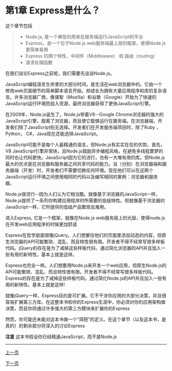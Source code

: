 # 第1章 Express是什么？


这个章节包括


> - Node.js, 是一个典型的用来在服务端运行JavaScript的平台 
> - Express，是一个位于Node.js web服务端最上层的框架，使得Node.js更简单易用 
> - Express 的两个特性，中间件（Middleware） 和 路由（routing）
> - 请求处理函数




在我们谈论Express之前呢，我们需要先谈谈Node.js。


JavaScript编程语言生命里的大部分时间，是生活在web浏览器中的。它由一个修改web页面细节的简单脚本语言开始，却成长为拥有大量应用程序和库的复杂语言。许多浏览器厂商，像谋智（Mozilla）和谷歌（Google）开始为了快速的JavaScript运行环境而投入资源，最终浏览器获得了更快JavaScript引擎。

在2009年，Node.js诞生了。Node.js带着V8--Google Chrome浏览器的强大的JavaScript引擎，脱离了浏览器，而且使它能够运行在服务端。在浏览器端，开发者们除了JavaScript别无选择。开发者们在开发服务端项目时，除了Ruby
，Python， C#，Java现在还能选择JavaScript。


JavaScript可能不是每个人最精通的语言，但Node.js有实实在在的优势。首先，V8 JavaScript引擎非常快，且Node.js鼓励异步编程风格，在避免多线程噩梦的同时也让代码更快。JavaScript因为它的流行，也有一大堆有用的库。但Node.js最大的优点是在浏览器和服务器之间共享代码的能力。当（分别）在浏览器端和服务器端（开发）时，开发者们不需要切换任何环境。现在他们可以在这两个JavaScript运行环境之间使用相同的代码以及编写相同的案例：浏览器和服务器。


Node.js很流行--因为人们认为它相当酷。就像基于浏览器的JavaScript一样，Node.js提供了一系列你构建应用程序时所需要的低级特性。但就像基于浏览器的JavaScript一样，它所提供的低级产品繁琐且难用。


进入Express, 它是一个框架，就像在Node.js web服务层上的光层，使得node.js在开发web应用程序的时候更加舒适


Express在哲学层面很像jQuery。人们想要往他们的页面里添加动态的内容，但原生浏览器的API可能繁琐、混乱、而且特性很有限。开发者不得不经常写很多样板代码。jQuery的存在是为了减掉这些样板代码，通过简化浏览器的API并且加入一些有用的新特性。基本上就是这样。


Express也完全一样。人们想要用Node.js来开发一个web应用，但原生Node.js的API可能繁琐、混乱、而且特性很有限。开发者不得不经常写很多样板代码。Express的存在是为了减掉这些样板代码，通过简化Node.js的API并且加入一些有用的新特性。基本上就是这样!


就像jQuery一样，Express目的是可扩展。它不干涉你应用的大部分决策，并且很容易扩展第三方库。在这整本书和你的Express生涯中，你必须对你的应用架构做决策，而且你将通过许多强大的第三方模块来扩展你的Express


然而，你可能还未能对这本书做一个“简短”的定义。在这个章节（以及这本书，是真的）的剩余部分将深入的讨论Express


**注意** 这本书假设你已经精通JavaScript，而不是Node.js

------
[上一页](1-0-0-Part1_Intro.md)

[下一页](1-1-1-What_is_this_Nodejs_business.md)